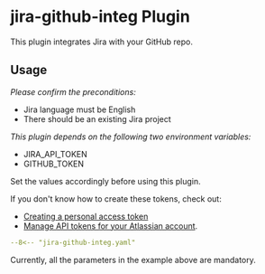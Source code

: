 # jira-github-integ Plugin

This plugin integrates Jira with your GitHub repo.

## Usage

_Please confirm the preconditions:_

- Jira language must be English
- There should be an existing Jira project

_This plugin depends on the following two environment variables:_

- JIRA_API_TOKEN
- GITHUB_TOKEN

Set the values accordingly before using this plugin.

If you don't know how to create these tokens, check out:
- [Creating a personal access token](https://docs.github.com/en/authentication/keeping-your-account-and-data-secure/creating-a-personal-access-token)
- [Manage API tokens for your Atlassian account](https://support.atlassian.com/atlassian-account/docs/manage-api-tokens-for-your-atlassian-account/).

```yaml
--8<-- "jira-github-integ.yaml"
```

Currently, all the parameters in the example above are mandatory.
